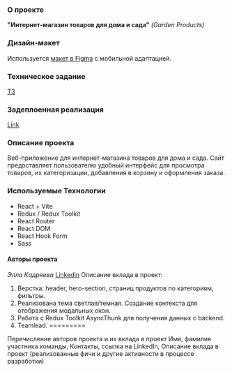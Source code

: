 ### О проекте
**"Интернет-магазин товаров для дома и сада"** *(Garden Products)*

### Дизайн-макет
Используется [макет в Figma](https://www.figma.com/file/SDNWLzCWkh9ZXdCpWEaByv/project-frontend?type=design&node-id=280-1136&mode=design&t=NJTGdloftvn8I6Vz-0 ) с мобильной адаптацией.

### Техническое задание 
[TЗ](https://docs.google.com/document/d/1RU3XZ0tYzUHOfF7ijKEsZjT7f086xNL8-OiYQt-cKFk/edit?tab=t.0)

### Задеплоенная реализация
[Link]()

### Описание проекта
Веб-приложение для интернет-магазина товаров для дома и сада. Сайт предоставляет пользователю удобный интерфейс для просмотра товаров, их категоризации, добавления в корзину и оформления заказа.

### Используемые Технологии
- React + Vite
- Redux / Redux Toolkit
- React Router
- React DOM
- React Hook Form
- Sass

#### Авторы проекта

*Элла Кадряева* [Linkedin](https://www.linkedin.com/in/ella-kadriaieva-79a197259/)
Описание вклада в проект:
1. Верстка: header, hero-section, страниц продуктов по категориям, фильтры. 
2. Реализована тема светлая/темная. Создание контекста для отображения модальных окон. 
3. Работа с Redux Toolkit AsyncThunk для получения данных с backend.
4. Teamlead.
=========

Перечисление авторов проекта и их вклада в проект
Имя, фамилия участника команды, 
Контакты, ссылка на LinkedIn, 
Описание вклада в проект (реализованные фичи и другие активности в процессе разработки)